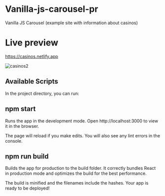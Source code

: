 # Vanilla-js-carousel-pr
Vanilla JS Carousel (example site with information about casinos)

# Live preview
https://casinos.netlify.app

![casinos2](https://user-images.githubusercontent.com/56683358/131294418-d1d4c848-1525-49c1-87ec-58c251057cd1.png)

## Available Scripts

In the project directory, you can run:
## npm start
Runs the app in the development mode.
Open http://localhost:3000 to view it in the browser.

The page will reload if you make edits.
You will also see any lint errors in the console.

## npm run build
Builds the app for production to the build folder.
It correctly bundles React in production mode and optimizes the build for the best performance.

The build is minified and the filenames include the hashes.
Your app is ready to be deployed!
